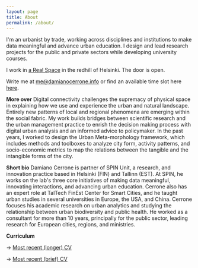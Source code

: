 ```yaml
---
layout: page
title: About
permalink: /about/
---
```


I'm an urbanist by trade, working across disciplines and institutions to make data meaningful and advance urban education. I design and lead research projects for the public and private sectors while developing university courses.

I work in [a Real Space](https://goo.gl/maps/mjqjcATKGVqVoeaN6) in the redhill of Helsinki. The door is open. 

Write me at [me@damianocerrone.info](me@damianocerrone.info) or find an available time slot here [here](https://fantastical.app/damianocerrone/meeting-op).

**More over** Digital connectivity challenges the supremacy of physical space in explaining how we use and experience the urban and natural landscape. Entirely new patterns of local and regional phenomena are emerging within the social fabric. My work builds bridges between scientific research and the urban management practice to enrish the decision making process with digital urban analysis and an informed advice to policymaker. In the past years, I worked to design the Urban Meta-morphology framework, which includes methods and toolboxes to analyze city form, activity patterns, and socio-economic metrics to map the relations between the tangible and the intangible forms of the city.


**Short bio** Damiano Cerrone is partner of SPIN Unit, a research, and innovation practice based in Helsinki (FIN) and Tallinn (EST). At SPIN, he works on the lab's three core initiatives of making data meaningful, innovating interactions, and advancing urban education. Cerrone also has an expert role at TalTech FinEst Center for Smart Cities, and he taught urban studies in several universities in Europe, the USA, and China. Cerrone focuses his academic research on urban analytics and studying the relationship between urban biodiversity and public health. He worked as a consultant for more than 10 years, principally for the public sector, leading research for European cities, regions, and ministries.

**Curriculum**

&rarr; [Most recent (longer) CV](https://www.dropbox.com/s/910vh6zb7t0eqy7/Damiano%20extended%20CV%202022.tex?dl=0)

&rarr; [Most recent (brief) CV](https://www.dropbox.com/s/pr8iwbcvbx1bsi5/Damiano%20short%20CV%202022.pdf?dl=0)









